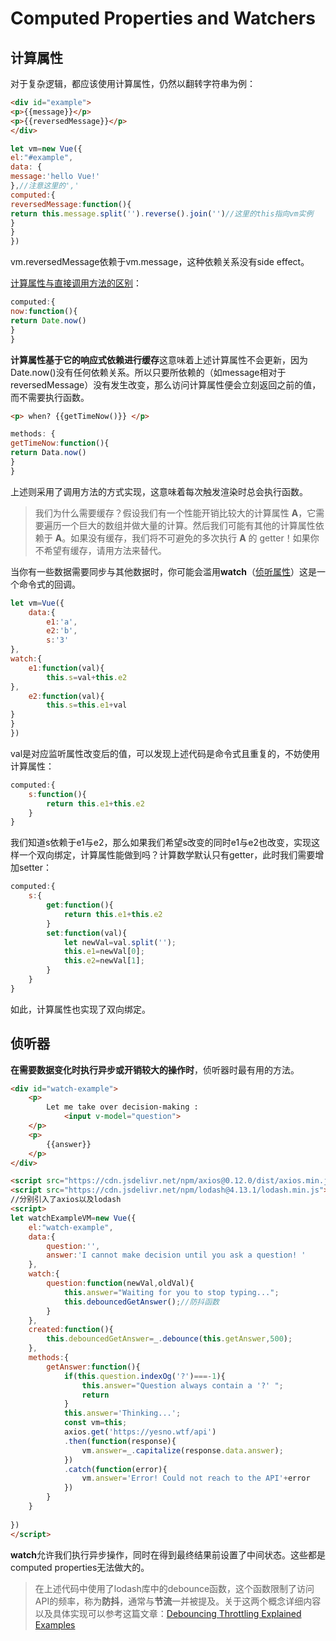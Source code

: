 # Computed Properties and Watchers

## 计算属性

 对于复杂逻辑，都应该使用计算属性，仍然以翻转字符串为例：

```html
<div id="example">
<p>{{message}}</p>
<p>{{reversedMessage}}</p>
</div>
```

```js
let vm=new Vue({
el:"#example",
data: {
message:'hello Vue!'
},//注意这里的','
computed:{
reversedMessage:function(){
return this.message.split('').reverse().join('')//这里的this指向vm实例
}
}
})
```

vm.reversedMessage依赖于vm.message，这种依赖关系没有side effect。

<u>计算属性与直接调用方法的区别</u>：

```js
computed:{
now:function(){
return Date.now()
}
}
```

**计算属性基于它的响应式依赖进行缓存**这意味着上述计算属性不会更新，因为Date.now()没有任何依赖关系。所以只要所依赖的（如message相对于reversedMessage）没有发生改变，那么访问计算属性便会立刻返回之前的值，而不需要执行函数。

```html
<p> when? {{getTimeNow()}} </p>
```

```js
methods: {
getTimeNow:function(){
return Data.now()
}
}
```

上述则采用了调用方法的方式实现，这意味着每次触发渲染时总会执行函数。

> 我们为什么需要缓存？假设我们有一个性能开销比较大的计算属性 **A**，它需要遍历一个巨大的数组并做大量的计算。然后我们可能有其他的计算属性依赖于 **A**。如果没有缓存，我们将不可避免的多次执行 **A** 的 getter！如果你不希望有缓存，请用方法来替代。

当你有一些数据需要同步与其他数据时，你可能会滥用**watch**（<u>侦听属性</u>）这是一个命令式的回调。

```js
let vm=Vue({
	data:{
		e1:'a',
		e2:'b',
		s:'3'
},
watch:{
	e1:function(val){
		this.s=val+this.e2
},
	e2:function(val){
		this.s=this.e1+val
}
}
})
```

val是对应监听属性改变后的值，可以发现上述代码是命令式且重复的，不妨使用计算属性：

```js
computed:{
    s:function(){
        return this.e1+this.e2
    }
}
```

我们知道s依赖于e1与e2，那么如果我们希望s改变的同时e1与e2也改变，实现这样一个双向绑定，计算属性能做到吗？计算数学默认只有getter，此时我们需要增加setter：

```js
computed:{
    s:{
        get:function(){
            return this.e1+this.e2
        }
        set:function(val){
            let newVal=val.split('');
            this.e1=newVal[0];
            this.e2=newVal[1];
        }
    }
}
```

如此，计算属性也实现了双向绑定。

## 侦听器

**在需要数据变化时执行异步或开销较大的操作时**，侦听器时最有用的方法。

```html
<div id="watch-example">
    <p>
        Let me take over decision-making :
            <input v-model="question">
    </p>
    <p>
        {{answer}}
    </p>
</div>
```

```html
<script src="https://cdn.jsdelivr.net/npm/axios@0.12.0/dist/axios.min.js"></script>
<script src="https://cdn.jsdelivr.net/npm/lodash@4.13.1/lodash.min.js"></script>
//分别引入了axios以及lodash
<script>
let watchExampleVM=new Vue({
    el:"watch-example",
    data:{
        question:'',
        answer:'I cannot make decision until you ask a question! '
    },
    watch:{
        question:function(newVal,oldVal){
            this.answer="Waiting for you to stop typing...";
            this.debouncedGetAnswer();//防抖函数
        }
    },
    created:function(){
        this.debouncedGetAnswer=_.debounce(this.getAnswer,500);
    },
    methods:{
        getAnswer:function(){
            if(this.question.indexOg('?')===-1){
                this.answer="Question always contain a '?' ";
                return
            }
            this.answer='Thinking...';
            const vm=this;
            axios.get('https://yesno.wtf/api')
            .then(function(response){
                vm.answer=_.capitalize(response.data.answer);
            })
            .catch(function(error){
                vm.answer='Error! Could not reach to the API'+error
            })
        }
    }
    
})
</script>
```

**watch**允许我们执行异步操作，同时在得到最终结果前设置了中间状态。这些都是computed properties无法做大的。

> 在上述代码中使用了lodash库中的debounce函数，这个函数限制了访问API的频率，称为**防抖**，通常与**节流**一并被提及。关于这两个概念详细内容以及具体实现可以参考这篇文章：[Debouncing Throttling Explained Examples]([https://css-tricks.com/debouncing-throttling-explained-examples/)

